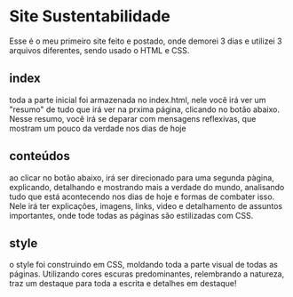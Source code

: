 # Site Sustentabilidade
Esse é o meu primeiro site feito e postado, onde demorei 3 dias e utilizei 3 arquivos diferentes, sendo usado o HTML e CSS.
## index
toda a parte inicial foi armazenada no index.html, nele você irá ver um "resumo" de tudo que irá ver na prxima página, clicando no botão abaixo. 
Nesse resumo, você irá se deparar com mensagens reflexivas, que mostram um pouco da verdade nos dias de hoje
## conteúdos
ao clicar no botão abaixo, irá ser direcionado para uma segunda pàgina, explicando, detalhando e mostrando mais a verdade do mundo, analisando tudo que está acontecendo nos dias de hoje e formas de combater isso.
Nele irá ter explicações, imagens, links, video e detalhamento de assuntos importantes, onde tode todas as páginas são estilizadas com CSS.
## style
o style foi construindo em CSS, moldando toda a parte visual de todas as páginas. Utilizando cores escuras predominantes, relembrando a natureza, traz um destaque para toda a escrita e detalhes em destaque!
